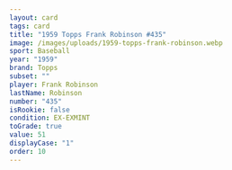 ```yaml
---
layout: card
tags: card
title: "1959 Topps Frank Robinson #435"
image: /images/uploads/1959-topps-frank-robinson.webp
sport: Baseball
year: "1959"
brand: Topps
subset: ""
player: Frank Robinson
lastName: Robinson
number: "435"
isRookie: false
condition: EX-EXMINT
toGrade: true
value: 51
displayCase: "1"
order: 10
---
```

